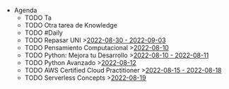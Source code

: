 - Agenda
	- TODO Ta
	- TODO Otra tarea de Knowledge
	- TODO #Daily
	- TODO Repasar UNI >[2022-08-30 - 2022-09-03](#agenda://?start=1661810400000&end=1662197869049)
	- TODO Pensamiento Computacional >[2022-08-10](#agenda://?start=1660138200000&end=1660141800000)
	- TODO Python: Mejora tu Desarrollo >[2022-08-10 - 2022-08-11](#agenda://?start=1660168799000&end=1660255199000)
	- TODO Python Avanzado >[2022-08-12](#agenda://?start=1660311000000&end=1660314600000)
	- TODO AWS Certified Cloud Practitioner >[2022-08-15 - 2022-08-18](#agenda://?start=1660600799000&end=1660859999000)
	- TODO Serverless Concepts >[2022-08-19](#agenda://?start=1660915800000&end=1660919400000)